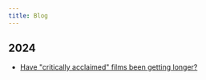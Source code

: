 ```yaml
---
title: Blog
---
```



## 2024

- [Have "critically acclaimed" films been getting longer?](/posts/2024/2024-12-29-film-runtimes.html)
